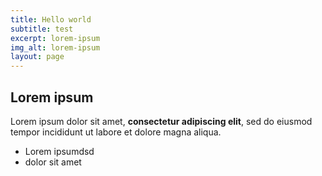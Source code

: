 ```yaml
---
title: Hello world
subtitle: test
excerpt: lorem-ipsum
img_alt: lorem-ipsum
layout: page
---
```

## Lorem ipsum

Lorem ipsum dolor sit amet, **consectetur adipiscing elit**, sed do eiusmod tempor incididunt ut labore et dolore magna aliqua.

*   Lorem ipsumdsd
*   dolor sit amet
